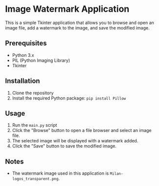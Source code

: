 # Image Watermark Application

This is a simple Tkinter application that allows you to browse and open an image file, add a watermark to the image, and save the modified image.

## Prerequisites

- Python 3.x
- PIL (Python Imaging Library)
- Tkinter

## Installation

1. Clone the repository
2. Install the required Python package:
`pip install Pillow`
 
## Usage

1. Run the `main.py` script
2. Click the "Browse" button to open a file browser and select an image file.
3. The selected image will be displayed with a watermark added.
4. Click the "Save" button to save the modified image.

## Notes

- The watermark image used in this application is `Milan-logos_transparent.png`.
